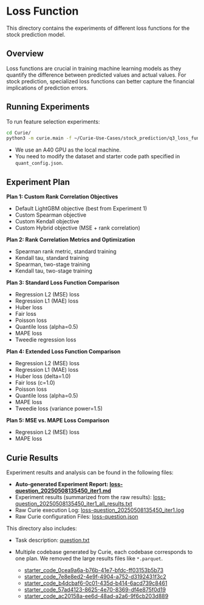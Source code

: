 # Loss Function

This directory contains the experiments of different loss functions for the stock prediction model.

## Overview

Loss functions are crucial in training machine learning models as they quantify the difference between predicted values and actual values. For stock prediction, specialized loss functions can better capture the financial implications of prediction errors.

## Running Experiments

To run feature selection experiments:
```bash
cd Curie/
python3 -m curie.main -f ~/Curie-Use-Cases/stock_prediction/q3_loss_function/question.txt  --task_config curie/configs/quant_config.json  --report
```
- We use an A40 GPU as the local machine.
- You need to modify the dataset and starter code path specified in `quant_config.json`.

## Experiment Plan

 **Plan 1: Custom Rank Correlation Objectives**   
- Default LightGBM objective (best from Experiment 1)  
- Custom Spearman objective  
- Custom Kendall objective  
- Custom Hybrid objective (MSE + rank correlation)  

**Plan 2: Rank Correlation Metrics and Optimization**   
- Spearman rank metric, standard training  
- Kendall tau, standard training  
- Spearman, two-stage training  
- Kendall tau, two-stage training  

**Plan 3: Standard Loss Function Comparison**   
- Regression L2 (MSE) loss  
- Regression L1 (MAE) loss  
- Huber loss  
- Fair loss  
- Poisson loss  
- Quantile loss (alpha=0.5)  
- MAPE loss  
- Tweedie regression loss  

**Plan 4: Extended Loss Function Comparison**   
- Regression L2 (MSE) loss  
- Regression L1 (MAE) loss  
- Huber loss (delta=1.0)  
- Fair loss (c=1.0)  
- Poisson loss  
- Quantile loss (alpha=0.5)  
- MAPE loss  
- Tweedie loss (variance power=1.5)  

**Plan 5: MSE vs. MAPE Loss Comparison**   
- Regression L2 (MSE) loss  
- MAPE loss


## Curie Results

Experiment results and analysis can be found in the following files:

* **Auto-generated Experiment Report: [loss-question\_20250508135450\_iter1.md](./loss-question_20250508135450_iter1.md)**
* Experiment results (summarized from the raw results): [loss-question\_20250508135450\_iter1\_all\_results.txt](./loss-question_20250508135450_iter1_all_results.txt)
* Raw Curie execution Log: [loss-question\_20250508135450\_iter1.log](./loss-question_20250508135450_iter1.log)
* Raw Curie configuration Files: [loss-question.json](./loss-question.json)

This directory also includes:

* Task description: [question.txt](./question.txt)
* Multiple codebase generated by Curie, each codebase corresponds to one plan. We removed the large results files like `*.parquet`.

  * [starter\_code\_0cea9a6a-b76b-41e7-bfdc-ff03153b5b73](./starter_code_0cea9a6a-b76b-41e7-bfdc-ff03153b5b73)
  * [starter\_code\_7e8e8ed2-4e9f-4904-a752-d3192431f3c2](./starter_code_7e8e8ed2-4e9f-4904-a752-d3192431f3c2)
  * [starter\_code\_b4dcbaf6-0c01-435d-b414-6acd739c8461](./starter_code_b4dcbaf6-0c01-435d-b414-6acd739c8461)
  * [starter\_code\_57ad4123-8625-4e70-8369-df4e875f0d19](./starter_code_57ad4123-8625-4e70-8369-df4e875f0d19)
  * [starter\_code\_ac20158a-ee6d-48ad-a2a6-9f6cb203d889](./starter_code_ac20158a-ee6d-48ad-a2a6-9f6cb203d889)


 
